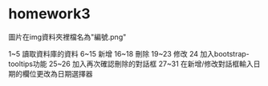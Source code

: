 # homework3

圖片在img資料夾裡檔名為"編號.png"

1~5   讀取資料庫的資料
6~15  新增
16~18 刪除
19~23 修改
24    加入bootstrap-tooltips功能
25~26 加入再次確認刪除的對話框
27~31 在新增/修改對話框輸入日期的欄位更改為日期選擇器
